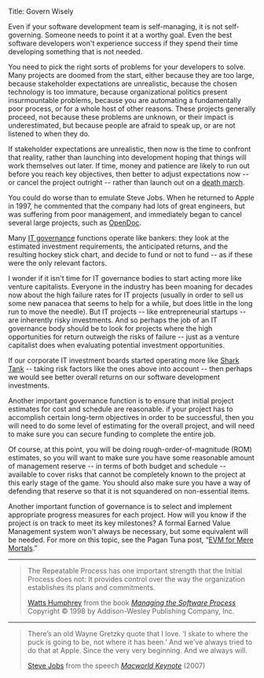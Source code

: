 Title: Govern Wisely

Even if your software development team is self-managing, it is not self-governing. Someone needs to point it at a worthy goal. Even the best software developers won't experience success if they spend their time developing something that is not needed.

You need to pick the right sorts of problems for your developers to solve. Many projects are doomed from the start, either because they are too large, because stakeholder expectations are unrealistic, because the chosen technology is too immature, because organizational politics present insurmountable problems, because you are automating a fundamentally poor process, or for a whole host of other reasons. These projects generally proceed, not because these problems are unknown, or their impact is underestimated, but because people are afraid to speak up, or are not listened to when they do.

If stakeholder expectations are unrealistic, then now is the time to confront that reality, rather than launching into development hoping that things will work themselves out later. If time, money and patience are likely to run out before you reach key objectives, then better to adjust expectations now -- or cancel the project outright -- rather than launch out on a [death march][death-march].

You could do worse than to emulate Steve Jobs. When he returned to Apple in 1997, he commented that the company had lots of great engineers, but was suffering from poor management, and immediately began to cancel several large projects, such as [OpenDoc][].

Many [IT governance][gov] functions operate like bankers: they look at the estimated investment requirements, the anticipated returns, and the resulting hockey stick chart, and decide to fund or not to fund -- as if these were the only relevant factors.

I wonder if it isn't time for IT governance bodies to start acting more like venture capitalists. Everyone in the industry has been moaning for decades now about the high failure rates for IT projects (usually in order to sell us some new panacea that seems to help for a while, but does little in the long run to move the needle). But IT projects -- like entrepreneurial startups -- are inherently risky investments. And so perhaps the job of an IT governance body should be to look for projects where the high opportunities for return outweigh the risks of failure -- just as a venture capitalist does when evaluating potential investment opportunities.

If our corporate IT investment boards started operating more like [Shark Tank][shark-tank] -- taking risk factors like the ones above into account -- then perhaps we would see better overall returns on our software development investments.

Another important governance function is to ensure that initial project estimates for cost and schedule are reasonable. if your project has to accomplish certain long-term objectives in order to be successful, then you will need to do some level of estimating for the overall project, and will need to make sure you can secure funding to complete the entire job.

Of course, at this point, you will be doing rough-order-of-magnitude (ROM) estimates, so you will want to make sure you have some reasonable amount of management reserve -- in terms of both budget and schedule -- available to cover risks that cannot be completely known to the project at this early stage of the game. You should also make sure you have a way of defending that reserve so that it is not squandered on non-essential items.

Another important function of governance is to select and implement appropriate progress measures for each project. How will you know if the project is on track to meet its key milestones? A formal Earned Value Management system won't always be necessary, but some equivalent will be needed. For more on this topic, see the Pagan Tuna post, &ldquo;<a href="http://www.pagantuna.com/posts/evm-for-mere-mortals.html" target="ref">EVM for Mere Mortals</a>.&rdquo;

[OpenDoc]: https://en.wikipedia.org/wiki/OpenDoc



----

<blockquote>
<p>
The Repeatable Process has one important strength that the Initial Process does not: It provides control over the way the organization establishes its plans and commitments.</p>

<footer>
<a href="http://en.wikipedia.org/wiki/Watts_Humphrey">Watts Humphrey</a> from the book <cite><a href="bibliography.html#humphrey-1998">Managing the Software Process</a></cite> Copyright &copy; 1998 by Addison-Wesley Publishing Company, Inc.
</footer>
</blockquote>

----

<blockquote>
<p>
There&#8217;s an old Wayne Gretzky quote that I love. &#8216;I skate to where the puck is going to be, not where it has been.&#8217; And we&#8217;ve always tried to do that at Apple. Since the very very beginning. And we always will.</p>

<footer>
<a href="http://en.wikipedia.org/wiki/Steve_Jobs">Steve Jobs</a> from the speech <cite><a href="bibliography.html#jobs-2007">Macworld Keynote</a></cite> (2007)
</footer>
</blockquote>

[death-march]: http://en.wikipedia.org/wiki/Death_march_(project_management)
[gov]:		http://en.wikipedia.org/wiki/Corporate_governance_of_information_technology
[shark-tank]: http://www.cnbcprime.com/shark-tank
